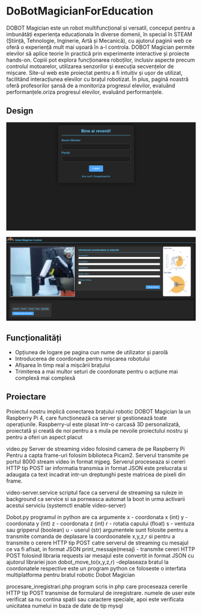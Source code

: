 # DoBotMagicianForEducation

DOBOT Magician este un robot multifuncțional și versatil, conceput pentru a imbunătăți experiența educaționala în diverse domenii, în special în STEAM (Știință, Tehnologie, Inginerie, Artă și Mecanică), cu ajutorul paginii web ce oferă o experiență mult mai ușoară în a-l controla. DOBOT Magician permite elevilor să aplice teorie în practică prin experimente interactive și proiecte hands-on. Copiii pot explora funcționarea roboților, inclusiv aspecte precum controlul motoarelor, utilizarea senzorilor și execuția secvențelor de mișcare. Site-ul web este proiectat pentru a fi intuitiv și ușor de utilizat, facilitând interacțiunea elevilor cu brațul robotizat. În plus, pagină noastră oferă profesorilor șansă de a monitoriza progresul elevilor, evaluând performanțele.oriza progresul elevilor, evaluând performanțele.

## Design

![Screenshot](var/www/html/img/SitePreviewLogare.png)

![Screenshot](var/www/html/img/SitePreview.png)

## Funcționalități
- Opțiunea de logare pe pagina cun nume de utilizator și parolă
- Introducerea de coordonate pentru mișcarea robotului
- Afișarea în timp real a mișcării brațului
- Trimiterea a mai multor seturi de coordonate pentru o acțiune mai complexă mai complexă

## Proiectare

Proiectul nostru implică conectarea brațului robotic DOBOT Magician la un Raspberry Pi 4, care funcționează ca server și gestionează toate operațiunile. Raspberry-ul este plasat într-o carcasă 3D personalizată, proiectată și creată de noi pentru a s mula pe nevoile proiectului nostru și pentru a oferi un aspect placut
  
video.py
Server de streaming video folosind camera de pe Raspberry Pi
Pentru a capta frame-uri folosim biblioteca Picam2. Serverul transmite pe portul 8000 stream video in format mjpeg.
Serverul proceseaza si cereri HTTP tip POST iar informatia transmisa in format JSON este prelucrata si adaugata ca text incadrat intr-un dreptunghi peste matricea de pixeli din frame.

video-server.service
scriptul face ca  serverul de streaming sa ruleze in background ca service si sa porneasca automat la boot in urma activarii acestui serviciu (systemctl enable video-server)

Dobot.py
programul in python are ca argumente 
x - coordonata x (int)
y - coordonata y (int)
z - coordonata z (int)
r - rotatia capului (float)
s - ventuza sau gripperul (boolean)
u - userul (str)
argumentele sunt folosite pentru a transmite comanda de deplasare la coordoonatele x,y,z,r si pentru a transmite o cerere HTTP tip POST catre serverul de streaming cu mesajul ce va fi afisat, in format JSON
print_messaje(mesaj) - transmite cereri HTTP POST folosind libraria requests iar mesajul este convertit in format JSON cu ajutorul librariei json
dobot_move_to(x,y,z,r) -deplaseaza bratul la coordonatele respective este un program python ce foloseste o interfata multiplatforma pentru bratul robotic Dobot Magician

procesare_inregistrari.php
program scris in php care proceseaza cererile HTTP tip POST transmise de formularul de inregistrare.
numele de user este verificat sa nu contina spatii sau caractere speciale, apoi este verificata unicitatea numelui in baza de date de tip mysql
